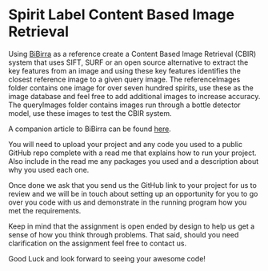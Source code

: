 # Spirit Label Content Based Image Retrieval
Using [BiBirra](https://towardsdatascience.com/bibirra-beer-label-recognition-8546c233d6f4) as a reference create a Content Based Image Retrieval (CBIR) system that uses SIFT, SURF or an open source alternative to extract the key features from an image and using these key features identifies the closest reference image to a given query image.
The referenceImages folder contains one image for over seven hundred spirits, use these as the image database and feel free to add additional images to increase accuracy.
The queryImages folder contains images run through a bottle detector model, use these images to test the CBIR system.

A companion article to BiBirra can be found [here](https://medium.com/@matteoronchetti/extract-surf-features-from-transparent-images-db09d66cd94e).

You will need to upload your project and any code you used to a public GitHub repo complete with a read me that explains how to run your project. Also include in the read me any packages you used and a description about why you used each one.

Once done we ask that you send us the GitHub link to your project for us to review and we will be in touch about setting up an opportunity for you to go over you code with us and demonstrate in the running program how you met the requirements. 

Keep in mind that the assignment is open ended by design to help us get a sense of how you think through problems. That said, should you need clarification on the assignment feel free to contact us.

Good Luck and look forward to seeing your awesome code!